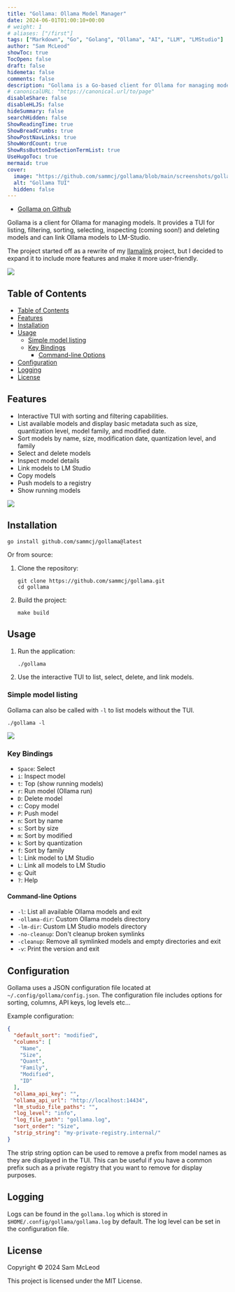 ```yaml
---
title: "Gollama: Ollama Model Manager"
date: 2024-06-01T01:00:10+00:00
# weight: 1
# aliases: ["/first"]
tags: ["Markdown", "Go", "Golang", "Ollama", "AI", "LLM", "LMStudio"]
author: "Sam McLeod"
showToc: true
TocOpen: false
draft: false
hidemeta: false
comments: false
description: "Gollama is a Go-based client for Ollama for managing models."
# canonicalURL: "https://canonical.url/to/page"
disableShare: false
disableHLJS: false
hideSummary: false
searchHidden: false
ShowReadingTime: true
ShowBreadCrumbs: true
ShowPostNavLinks: true
ShowWordCount: true
ShowRssButtonInSectionTermList: true
UseHugoToc: true
mermaid: true
cover:
  image: "https://github.com/sammcj/gollama/blob/main/screenshots/gollama-v1.0.0.jpg?raw=true"
  alt: "Gollama TUI"
  hidden: false
---
```


- [Gollama on Github](https://github.com/sammcj/gollama)

Gollama is a client for Ollama for managing models.
It provides a TUI for listing, filtering, sorting, selecting, inspecting (coming soon!) and deleting models and can link Ollama models to LM-Studio.

The project started off as a rewrite of my [llamalink](https://smcleod.net/2024/03/llamalink-ollama-to-lm-studio-llm-model-linker/) project, but I decided to expand it to include more features and make it more user-friendly.

![](https://github.com/sammcj/gollama/blob/main/screenshots/gollama-v1.0.0.jpg?raw=true)

<!--more-->

## Table of Contents

- [Table of Contents](#table-of-contents)
- [Features](#features)
- [Installation](#installation)
- [Usage](#usage)
  - [Simple model listing](#simple-model-listing)
  - [Key Bindings](#key-bindings)
    - [Command-line Options](#command-line-options)
- [Configuration](#configuration)
- [Logging](#logging)
- [License](#license)

## Features

- Interactive TUI with sorting and filtering capabilities.
- List available models and display basic metadata such as size, quantization level, model family, and modified date.
- Sort models by name, size, modification date, quantization level, and family
- Select and delete models
- Inspect model details
- Link models to LM Studio
- Copy models
- Push models to a registry
- Show running models

![](https://raw.githubusercontent.com/sammcj/gollama/main/screenshots/gollama-top.jpg)

## Installation

```shell
go install github.com/sammcj/gollama@latest
```

Or from source:

1. Clone the repository:

    ```shell
    git clone https://github.com/sammcj/gollama.git
    cd gollama
    ```

2. Build the project:

    ```shell
    make build
    ```

## Usage

1. Run the application:

    ```shell
    ./gollama
    ```

2. Use the interactive TUI to list, select, delete, and link models.

### Simple model listing

Gollama can also be called with `-l` to list models without the TUI.

```shell
./gollama -l
```

![](https://github.com/sammcj/gollama/blob/main/screenshots/cli-list.jpg?raw=true)

### Key Bindings

- `Space`: Select
- `i`: Inspect model
- `t`: Top (show running models)
- `r`: Run model (Ollama run)
- `D`: Delete model
- `c`: Copy model
- `P`: Push model
- `n`: Sort by name
- `s`: Sort by size
- `m`: Sort by modified
- `k`: Sort by quantization
- `f`: Sort by family
- `l`: Link model to LM Studio
- `L`: Link all models to LM Studio
- `q`: Quit
- `?`: Help

#### Command-line Options

- `-l`: List all available Ollama models and exit
- `-ollama-dir`: Custom Ollama models directory
- `-lm-dir`: Custom LM Studio models directory
- `-no-cleanup`: Don't cleanup broken symlinks
- `-cleanup`: Remove all symlinked models and empty directories and exit
- `-v`: Print the version and exit

## Configuration

Gollama uses a JSON configuration file located at `~/.config/gollama/config.json`. The configuration file includes options for sorting, columns, API keys, log levels etc...

Example configuration:

```json
{
  "default_sort": "modified",
  "columns": [
    "Name",
    "Size",
    "Quant",
    "Family",
    "Modified",
    "ID"
  ],
  "ollama_api_key": "",
  "ollama_api_url": "http://localhost:14434",
  "lm_studio_file_paths": "",
  "log_level": "info",
  "log_file_path": "gollama.log",
  "sort_order": "Size",
  "strip_string": "my-private-registry.internal/"
}
```

The strip string option can be used to remove a prefix from model names as they are displayed in the TUI.
This can be useful if you have a common prefix such as a private registry that you want to remove for display purposes.

## Logging

Logs can be found in the `gollama.log` which is stored in `$HOME/.config/gollama/gollama.log` by default.
The log level can be set in the configuration file.

## License

Copyright © 2024 Sam McLeod

This project is licensed under the MIT License.
